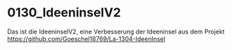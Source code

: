 # 0130_IdeeninselV2
Das ist die IdeeninselV2, eine Verbesserung der Ideeninsel aus dem Projekt https://github.com/Goeschel18769/La-1304-IdeenInsel
